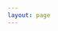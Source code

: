 ```yaml
---
layout: page
---
```

<script setup>
import {
  VPTeamPage,
  VPTeamPageTitle,
  VPTeamMembers
} from 'vitepress/theme'

const members = [
  {
    avatar: 'https://www.github.com/supgeek-rod.png',
    name: 'SupeRod',
    title: '全栈工程师 / 自由开发者',
    links: [
      { icon: 'github', link: 'https://github.com/supgeek-rod' },
    ]
  },
]
</script>

<VPTeamPage>
  <VPTeamPageTitle>
    <template #title>关于我</template>
    <template #lead>
    </template>
  </VPTeamPageTitle>
  <VPTeamMembers
    :members="members"
  />
</VPTeamPage>